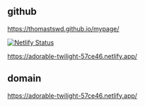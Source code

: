 ## github
https://thomastswd.github.io/mypage/

[![Netlify Status](https://api.netlify.com/api/v1/badges/d1b2efb8-6a2e-49ba-9565-d3ab0b1a959d/deploy-status)](https://app.netlify.com/sites/adorable-twilight-57ce46/deploys)

https://adorable-twilight-57ce46.netlify.app/

## domain
https://adorable-twilight-57ce46.netlify.app/

